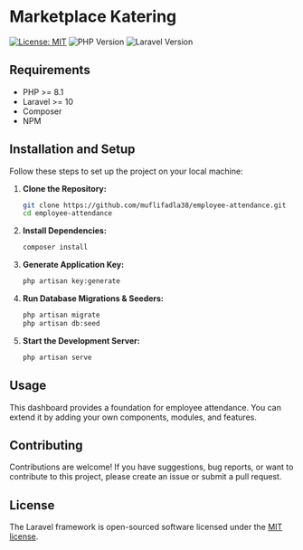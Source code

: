# Marketplace Katering

[![License: MIT](https://img.shields.io/badge/License-MIT-yellow.svg)](https://opensource.org/licenses/MIT)
![PHP Version](https://img.shields.io/badge/PHP-8.1-blue)
![Laravel Version](https://img.shields.io/badge/Laravel-10-orange)

## Requirements

- PHP >= 8.1
- Laravel >= 10
- Composer
- NPM


## Installation and Setup

Follow these steps to set up the project on your local machine:

1. **Clone the Repository:**
   ```bash
   git clone https://github.com/muflifadla38/employee-attendance.git
   cd employee-attendance

2. **Install Dependencies:**
   ```bash
   composer install

3. **Generate Application Key:**
   ```bash
   php artisan key:generate

4. **Run Database Migrations & Seeders:**
   ```bash
   php artisan migrate
   php artisan db:seed

5. **Start the Development Server:**
   ```bash
   php artisan serve


## Usage
This dashboard provides a foundation for employee attendance. You can extend it by adding your own components, modules, and features.


## Contributing
Contributions are welcome! If you have suggestions, bug reports, or want to contribute to this project, please create an issue or submit a pull request.

## License

The Laravel framework is open-sourced software licensed under the [MIT license](https://opensource.org/licenses/MIT).
